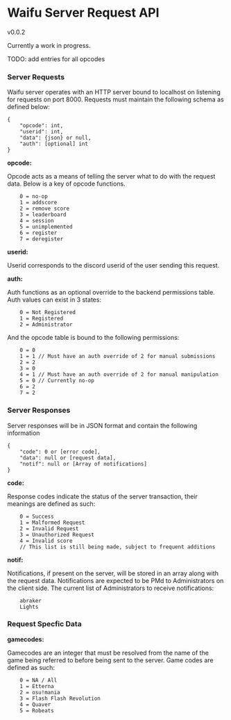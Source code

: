 # Waifu Server Request API

v0.0.2

Currently a work in progress.

TODO: add entries for all opcodes

### Server Requests

Waifu server operates with an HTTP server bound to localhost on listening for requests on port 8000. Requests must maintain the following schema as defined below:

```
{
    "opcode": int,
    "userid": int,
    "data": {json} or null,
    "auth": [optional] int
}
```

__opcode:__

Opcode acts as a means of telling the server what to do with the request data. Below is a key of opcode functions.

```
    0 = no-op
    1 = addscore
    2 = remove score
    3 = leaderboard
    4 = session
    5 = unimplemented
    6 = register
    7 = deregister
```

__userid:__

Userid corresponds to the discord userid of the user sending this request.

__auth:__

Auth functions as an optional override to the backend permissions table. Auth values can exist in 3 states:

```
    0 = Not Registered
    1 = Registered
    2 = Administrator
```

And the opcode table is bound to the following permissions:

```
    0 = 0
    1 = 1 // Must have an auth override of 2 for manual submissions
    2 = 2
    3 = 0
    4 = 1 // Must have an auth override of 2 for manual manipulation
    5 = 0 // Currently no-op
    6 = 2
    7 = 2
```

### Server Responses

Server responses will be in JSON format and contain the following information

```
{
    "code": 0 or [error code],
    "data": null or [request data],
    "notif": null or [Array of notifications]
}
```

__code:__

Response codes indicate the status of the server transaction, their meanings are defined as such:

```
    0 = Success
    1 = Malformed Request
    2 = Invalid Request
    3 = Unauthorized Request
    4 = Invalid score
    // This list is still being made, subject to frequent additions
```

__notif:__

Notifications, if present on the server, will be stored in an array along with the request data. Notifications are expected to be PMd to Administrators on the client side. The current list of Administrators to receive notifications:

```
    abraker
    Lights
```

### Request Specfic Data

__gamecodes:__

Gamecodes are an integer that must be resolved from the name of the game being referred to before being sent to the server. Game codes are defined as such:

```
    0 = NA / All
    1 = Etterna
    2 = osu!mania
    3 = Flash Flash Revolution
    4 = Quaver
    5 = Robeats
```

